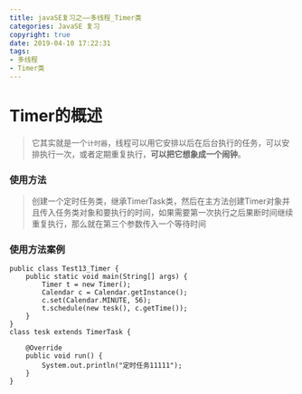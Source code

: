 ```yaml
---
title: javaSE复习之——多线程_Timer类
categories: JavaSE 复习
copyright: true
date: 2019-04-10 17:22:31
tags:
- 多线程
- Timer类
---
```

# Timer的概述
> 它其实就是一个`计时器`，线程可以用它安排以后在后台执行的任务，可以安排执行一次，或者定期重复执行，**可以把它想象成一个闹钟**。

<!--more-->

### 使用方法
> 创建一个定时任务类，继承TimerTask类，然后在主方法创建Timer对象并且传入任务类对象和要执行的时间，如果需要第一次执行之后果断时间继续重复执行，那么就在第三个参数传入一个等待时间


### 使用方法案例
```
public class Test13_Timer {
    public static void main(String[] args) {
        Timer t = new Timer();
        Calendar c = Calendar.getInstance();
        c.set(Calendar.MINUTE, 56);
        t.schedule(new tesk(), c.getTime());
    }
}
class tesk extends TimerTask {

    @Override
    public void run() {
        System.out.println("定时任务11111");
    }
}
```